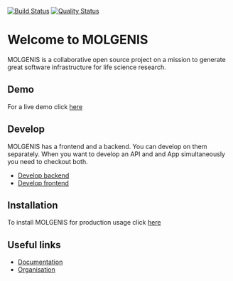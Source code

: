[![Build Status](https://travis-ci.org/molgenis/molgenis.svg?branch=master)](https://travis-ci.org/molgenis/molgenis)
[![Quality Status](https://sonarcloud.io/api/project_badges/measure?project=org.molgenis%3Amolgenis&metric=alert_status)](https://sonarcloud.io/dashboard?id=org.molgenis%3Amolgenis)
# Welcome to MOLGENIS
MOLGENIS is a collaborative open source project on a mission to generate great software infrastructure for life science research. 

## Demo
For a live demo click [here](https://molgenis.org/demo)

## Develop
MOLGENIS has a frontend and a backend. You can develop on them separately. When you want to develop an API and and App simultaneously you need to checkout both.

- [Develop backend](https://molgenis.gitbooks.io/molgenis/guide-using-an-ide-for-backend.html)
- [Develop frontend](https://github.com/molgenis/molgenis-frontend/blob/master/README.md)

## Installation
To install MOLGENIS for production usage click [here](http://docs.gcc.rug.nl/molgenis)

## Useful links
- [Documentation](https://molgenis.gitbooks.io/molgenis/content)
- [Organisation](https://molgenis.org) 
